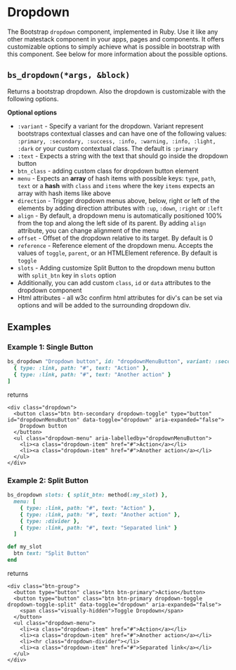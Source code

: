 # Dropdown

The Bootstrap `dropdown` component, implemented in Ruby. Use it like any other matestack component in your apps, pages and components. It offers customizable options to simply achieve what is possible in bootstrap with this component. See below for more information about the possible options.

## `bs_dropdown(*args, &block)`

Returns a bootstrap dropdown. Also the dropdown is customizable with the following options.

**Optional options**

* `:variant` - Specify a variant for the dropdown. Variant represent bootstraps contextual classes and can have one of the following values: `:primary, :secondary, :success, :info, :warning, :info, :light, :dark` or your custom contextual class. The default is `:primary`
* `:text` - Expects a string with the text that should go inside the dropdown button
* `btn_class` - adding custom class for dropdown button element
* `menu` - Expects an **array** of hash items with possible keys: `type`, `path`, `text` or a **hash** with `class` and `items` where the key `items` expects an array with hash items like above
* `direction` - Trigger dropdown menus above, below, right or left of the elements by adding direction attributes with `:up`, `:down`, `:right` or `:left`
* `align` - By default, a dropdown menu is automatically positioned 100% from the top and along the left side of its parent. By adding `align` attribute, you can change alignment of the menu
* `offset` - Offset of the dropdown relative to its target. By default is 0
* `reference` - Reference element of the dropdown menu. Accepts the values of `toggle`, `parent`, or an HTMLElement reference. By default is `toggle`
* `slots` - Adding customize Split Button to the dropdown menu button with `split_btn` key in `slots` option
* Additionally, you can add custom `class`, `id` or `data` attributes to the dropdown component
* Html attributes - all w3c confirm html attributes for div's can be set via options and will be added to the surrounding dropdown div.

## Examples

### Example 1: Single Button

```ruby
bs_dropdown "Dropdown button", id: "dropdownMenuButton", variant: :secondary, menu: [
  { type: :link, path: "#", text: "Action" },
  { type: :link, path: "#", text: "Another action" }
]
```

returns

```markup
<div class="dropdown">
  <button class="btn btn-secondary dropdown-toggle" type="button" id="dropdownMenuButton" data-toggle="dropdown" aria-expanded="false">
    Dropdown button
  </button>
  <ul class="dropdown-menu" aria-labelledby="dropdownMenuButton">
    <li><a class="dropdown-item" href="#">Action</a></li>
    <li><a class="dropdown-item" href="#">Another action</a></li>
  </ul>
</div>
```

### Example 2: Split Button

```ruby
bs_dropdown slots: { split_btn: method(:my_slot) },
  menu: [
    { type: :link, path: "#", text: "Action" },
    { type: :link, path: "#", text: "Another action" },
    { type: :divider },
    { type: :link, path: "#", text: "Separated link" }
  ]

def my_slot
  btn text: "Split Button"
end
```

returns

```markup
<div class="btn-group">
  <button type="button" class="btn btn-primary">Action</button>
  <button type="button" class="btn btn-primary dropdown-toggle dropdown-toggle-split" data-toggle="dropdown" aria-expanded="false">
    <span class="visually-hidden">Toggle Dropdown</span>
  </button>
  <ul class="dropdown-menu">
    <li><a class="dropdown-item" href="#">Action</a></li>
    <li><a class="dropdown-item" href="#">Another action</a></li>
    <li><hr class="dropdown-divider"></li>
    <li><a class="dropdown-item" href="#">Separated link</a></li>
  </ul>
</div>
```

